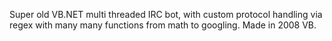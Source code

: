 Super old VB.NET multi threaded IRC bot, with custom protocol handling via regex with many many functions from math to googling. Made in 2008 VB.

